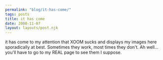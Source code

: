 ```yaml
---
permalink: "blog/it-has-come/"
tags: posts
title: it has come
date: 2000-11-07
layout: layouts/post.njk
---
```


it has come to my attention that XOOM sucks and displays my images here sporadically at best. Sometimes they work, most times they don't. Ah well... you'll have to go to my REAL page to see them I suppose.